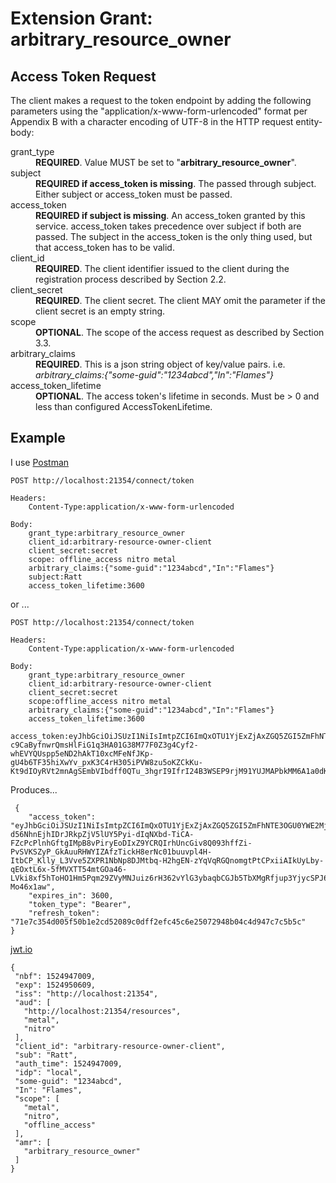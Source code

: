# Extension Grant: arbitrary_resource_owner  
## Access Token Request  

   The client makes a request to the token endpoint by adding the
   following parameters using the "application/x-www-form-urlencoded"
   format per Appendix B with a character encoding of UTF-8 in the HTTP
   request entity-body:

<dl>
  <dt>grant_type</dt>
  <dd><b>REQUIRED</b>.  Value MUST be set to "<b>arbitrary_resource_owner</b>".</dd>

  <dt>subject</dt>
  <dd><b>REQUIRED if access_token is missing</b>.  The passed through subject. Either subject or access_token must be passed.</dd>
  
  <dt>access_token</dt>
  <dd><b>REQUIRED if subject is missing</b>.  An access_token granted by this service.  access_token takes precedence over subject if both are passed.  The subject in the access_token is the only thing used, but that access_token has to be valid.</dd>

<dt>client_id</dt>
  <dd><b>REQUIRED</b>.  The client identifier issued to the client during
         the registration process described by Section 2.2.</dd>
  
  <dt>client_secret</dt>
  <dd><b>REQUIRED</b>.  The client secret.  The client MAY omit the
         parameter if the client secret is an empty string.</dd>
  
  <dt>scope</dt>
  <dd><b>OPTIONAL</b>.  The scope of the access request as described by
         Section 3.3.</dd>
	 
  <dt>arbitrary_claims</dt>
  <dd><b>REQUIRED</b>.  This is a json string object of key/value pairs.  
	i.e. <em>arbitrary_claims:{"some-guid":"1234abcd","In":"Flames"}</em></dd>
	
  <dt>access_token_lifetime</dt>
  <dd><b>OPTIONAL</b>.  The access token's lifetime in seconds.  Must be > 0 and less than configured AccessTokenLifetime.</dd>
</dl>  

## Example  
I use [Postman](https://www.getpostman.com/)  

```
POST http://localhost:21354/connect/token

Headers:
    Content-Type:application/x-www-form-urlencoded

Body:
    grant_type:arbitrary_resource_owner
    client_id:arbitrary-resource-owner-client
    client_secret:secret
    scope: offline_access nitro metal
    arbitrary_claims:{"some-guid":"1234abcd","In":"Flames"}
    subject:Ratt
    access_token_lifetime:3600
```
or ...  
```
POST http://localhost:21354/connect/token

Headers:
    Content-Type:application/x-www-form-urlencoded

Body:
    grant_type:arbitrary_resource_owner
    client_id:arbitrary-resource-owner-client
    client_secret:secret
    scope:offline_access nitro metal
    arbitrary_claims:{"some-guid":"1234abcd","In":"Flames"}
    access_token_lifetime:3600
    access_token:eyJhbGciOiJSUzI1NiIsImtpZCI6ImQxOTU1YjExZjAxZGQ5ZGI5ZmFhNTE3OGU0YWE2MjI2IiwidHlwIjoiSldUIn0.eyJuYmYiOjE1MjY2OTcwMTMsImV4cCI6MTUyNjcwMDYxMywiaXNzIjoiaHR0cHM6Ly9sb2NhbGhvc3Q6NDQzNTYiLCJhdWQiOlsiaHR0cHM6Ly9sb2NhbGhvc3Q6NDQzNTYvcmVzb3VyY2VzIiwibWV0YWwiLCJuaXRybyJdLCJjbGllbnRfaWQiOiJhcmJpdHJhcnktcmVzb3VyY2Utb3duZXItY2xpZW50Iiwic3ViIjoiUmF0dCIsImF1dGhfdGltZSI6MTUyNjY5NzAxMywiaWRwIjoibG9jYWwiLCJzb21lLWd1aWQiOiIxMjM0YWJjZCIsIkluIjoiRmxhbWVzIiwic2NvcGUiOlsibWV0YWwiLCJuaXRybyIsIm9mZmxpbmVfYWNjZXNzIl0sImFtciI6WyJhcmJpdHJhcnlfcmVzb3VyY2Vfb3duZXIiXX0.lLai2_h2bP7Pda_qplK9gXhaHCk2MThXu4ypMFDPm3RdlBMjErCCUNQFiueHsI314797EhX361pDjDw_smn5noTcVioRsbJYFZYMOjgWrKTmOjZiDwn7rlLPQOe5ubI_qv9rKkTjh076BrwMJF9u-c9CaByfnwrQmsHlFiG1q3HA01G38M77F0Z3g4Cyf2-whEVYQUspp5eND2hAkT10xcMFeNfJKp-gU4b6TF35hiXwYv_pxK3C4rH305iPVW8zu5oKZCkKu-Kt9dIOyRVt2mnAgSEmbVIbdff0QTu_3hgrI9IfrI24B3WSEP9rjM91YUJMAPbkMM6A1a0dKelOMw
```
Produces...  

```
 {
    "access_token": "eyJhbGciOiJSUzI1NiIsImtpZCI6ImQxOTU1YjExZjAxZGQ5ZGI5ZmFhNTE3OGU0YWE2MjI2IiwidHlwIjoiSldUIn0.eyJuYmYiOjE1MjQ5NDcwMDksImV4cCI6MTUyNDk1MDYwOSwiaXNzIjoiaHR0cDovL2xvY2FsaG9zdDoyMTM1NCIsImF1ZCI6WyJodHRwOi8vbG9jYWxob3N0OjIxMzU0L3Jlc291cmNlcyIsIm1ldGFsIiwibml0cm8iXSwiY2xpZW50X2lkIjoiYXJiaXRyYXJ5LXJlc291cmNlLW93bmVyLWNsaWVudCIsInN1YiI6IlJhdHQiLCJhdXRoX3RpbWUiOjE1MjQ5NDcwMDksImlkcCI6ImxvY2FsIiwic29tZS1ndWlkIjoiMTIzNGFiY2QiLCJJbiI6IkZsYW1lcyIsInNjb3BlIjpbIm1ldGFsIiwibml0cm8iLCJvZmZsaW5lX2FjY2VzcyJdLCJhbXIiOlsiYXJiaXRyYXJ5X3Jlc291cmNlX293bmVyIl19.mSw45BkHO1IXMmtkN1fdgERb-d56NhnEjhIDrJRkpZjV5lUY5Pyi-dIqNXbd-TiCA-FZcPcPlnhGftgIMpB8vPiryEoDIxZ9YCRQIrhUncGiv8Q093hffZi-PvSVKSZyP_GkAuuRHWYIZAfzTickH8erNc01buuvpl4H-ItbCP_Klly_L3Vve5ZXPR1NbNp8DJMtbq-H2hgEN-zYqVqRGQnomgtPtCPxiiAIkUyLby-qEOxtL6x-5fMVXTT54mtGOa46-LVki8xf5hToHO1Hm5Pqm29ZVyMNJuiz6rH362vYlG3ybaqbCGJb5TbXMgRfjup3YjycSPJ6K-Mo46x1aw",
    "expires_in": 3600,
    "token_type": "Bearer",
    "refresh_token": "71e7c354d005f50b1e2cd52089c0dff2efc45c6e25072948b04c4d947c7c5b5c"
}
 ```
 [jwt.io](https://jwt.io/)  
 ```
 {
  "nbf": 1524947009,
  "exp": 1524950609,
  "iss": "http://localhost:21354",
  "aud": [
    "http://localhost:21354/resources",
    "metal",
    "nitro"
  ],
  "client_id": "arbitrary-resource-owner-client",
  "sub": "Ratt",
  "auth_time": 1524947009,
  "idp": "local",
  "some-guid": "1234abcd",
  "In": "Flames",
  "scope": [
    "metal",
    "nitro",
    "offline_access"
  ],
  "amr": [
    "arbitrary_resource_owner"
  ]
}
 ```

